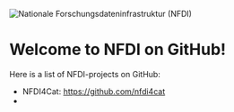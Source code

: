 ![Nationale Forschungsdateninfrastruktur (NFDI)](https://github.com/nfdi-de/.github/blob/main/nfdi-logo_600px.png)

# Welcome to NFDI on GitHub!

Here is a list of NFDI-projects on GitHub:
* NFDI4Cat: https://github.com/nfdi4cat
* 

